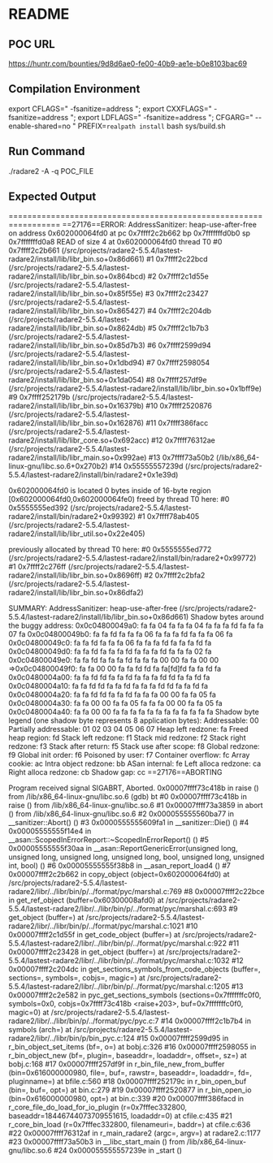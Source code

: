 # README

## POC URL
https://huntr.com/bounties/9d8d6ae0-fe00-40b9-ae1e-b0e8103bac69

## Compilation Environment
export CFLAGS=" -fsanitize=address "; export CXXFLAGS=" -fsanitize=address "; export LDFLAGS=" -fsanitize=address ";
CFGARG=" --enable-shared=no " PREFIX=`realpath install` bash sys/build.sh

## Run Command
./radare2 -A -q POC_FILE

## Expected Output
=================================================================
==27176==ERROR: AddressSanitizer: heap-use-after-free on address 0x602000064fd0 at pc 0x7ffff2c2b662 bp 0x7fffffffd0b0 sp 0x7fffffffd0a8
READ of size 4 at 0x602000064fd0 thread T0
    #0 0x7ffff2c2b661  (/src/projects/radare2-5.5.4/lastest-radare2/install/lib/libr_bin.so+0x86d661)
    #1 0x7ffff2c22bcd  (/src/projects/radare2-5.5.4/lastest-radare2/install/lib/libr_bin.so+0x864bcd)
    #2 0x7ffff2c1d55e  (/src/projects/radare2-5.5.4/lastest-radare2/install/lib/libr_bin.so+0x85f55e)
    #3 0x7ffff2c23427  (/src/projects/radare2-5.5.4/lastest-radare2/install/lib/libr_bin.so+0x865427)
    #4 0x7ffff2c204db  (/src/projects/radare2-5.5.4/lastest-radare2/install/lib/libr_bin.so+0x8624db)
    #5 0x7ffff2c1b7b3  (/src/projects/radare2-5.5.4/lastest-radare2/install/lib/libr_bin.so+0x85d7b3)
    #6 0x7ffff2599d94  (/src/projects/radare2-5.5.4/lastest-radare2/install/lib/libr_bin.so+0x1dbd94)
    #7 0x7ffff2598054  (/src/projects/radare2-5.5.4/lastest-radare2/install/lib/libr_bin.so+0x1da054)
    #8 0x7ffff257df9e  (/src/projects/radare2-5.5.4/lastest-radare2/install/lib/libr_bin.so+0x1bff9e)
    #9 0x7ffff252179b  (/src/projects/radare2-5.5.4/lastest-radare2/install/lib/libr_bin.so+0x16379b)
    #10 0x7ffff2520876  (/src/projects/radare2-5.5.4/lastest-radare2/install/lib/libr_bin.so+0x162876)
    #11 0x7ffff386facc  (/src/projects/radare2-5.5.4/lastest-radare2/install/lib/libr_core.so+0x692acc)
    #12 0x7ffff76312ae  (/src/projects/radare2-5.5.4/lastest-radare2/install/lib/libr_main.so+0x992ae)
    #13 0x7ffff73a50b2  (/lib/x86_64-linux-gnu/libc.so.6+0x270b2)
    #14 0x55555557239d  (/src/projects/radare2-5.5.4/lastest-radare2/install/bin/radare2+0x1e39d)

0x602000064fd0 is located 0 bytes inside of 16-byte region [0x602000064fd0,0x602000064fe0)
freed by thread T0 here:
    #0 0x5555555ed392  (/src/projects/radare2-5.5.4/lastest-radare2/install/bin/radare2+0x99392)
    #1 0x7ffff78ab405  (/src/projects/radare2-5.5.4/lastest-radare2/install/lib/libr_util.so+0x22e405)

previously allocated by thread T0 here:
    #0 0x5555555ed772  (/src/projects/radare2-5.5.4/lastest-radare2/install/bin/radare2+0x99772)
    #1 0x7ffff2c276ff  (/src/projects/radare2-5.5.4/lastest-radare2/install/lib/libr_bin.so+0x8696ff)
    #2 0x7ffff2c2bfa2  (/src/projects/radare2-5.5.4/lastest-radare2/install/lib/libr_bin.so+0x86dfa2)

SUMMARY: AddressSanitizer: heap-use-after-free (/src/projects/radare2-5.5.4/lastest-radare2/install/lib/libr_bin.so+0x86d661)
Shadow bytes around the buggy address:
  0x0c04800049a0: fa fa 04 fa fa fa 04 fa fa fa fd fa fa fa 07 fa
  0x0c04800049b0: fa fa fd fa fa fa 06 fa fa fa fd fa fa fa 06 fa
  0x0c04800049c0: fa fa fd fa fa fa 06 fa fa fa fd fa fa fa fd fa
  0x0c04800049d0: fa fa fd fa fa fa fd fa fa fa fd fa fa fa 02 fa
  0x0c04800049e0: fa fa fd fa fa fa fd fa fa fa 00 00 fa fa 00 00
=>0x0c04800049f0: fa fa 00 00 fa fa fd fd fa fa[fd]fd fa fa fd fa
  0x0c0480004a00: fa fa fd fd fa fa fd fa fa fa fd fd fa fa fd fa
  0x0c0480004a10: fa fa fd fd fa fa fd fa fa fa fd fd fa fa fd fa
  0x0c0480004a20: fa fa fd fd fa fa fd fa fa fa 00 00 fa fa 05 fa
  0x0c0480004a30: fa fa 00 00 fa fa 05 fa fa fa 00 00 fa fa 05 fa
  0x0c0480004a40: fa fa 00 00 fa fa fa fa fa fa fa fa fa fa fa fa
Shadow byte legend (one shadow byte represents 8 application bytes):
  Addressable:           00
  Partially addressable: 01 02 03 04 05 06 07
  Heap left redzone:       fa
  Freed heap region:       fd
  Stack left redzone:      f1
  Stack mid redzone:       f2
  Stack right redzone:     f3
  Stack after return:      f5
  Stack use after scope:   f8
  Global redzone:          f9
  Global init order:       f6
  Poisoned by user:        f7
  Container overflow:      fc
  Array cookie:            ac
  Intra object redzone:    bb
  ASan internal:           fe
  Left alloca redzone:     ca
  Right alloca redzone:    cb
  Shadow gap:              cc
==27176==ABORTING

Program received signal SIGABRT, Aborted.
0x00007ffff73c418b in raise () from /lib/x86_64-linux-gnu/libc.so.6
(gdb) bt
#0  0x00007ffff73c418b in raise () from /lib/x86_64-linux-gnu/libc.so.6
#1  0x00007ffff73a3859 in abort () from /lib/x86_64-linux-gnu/libc.so.6
#2  0x000055555560ba77 in __sanitizer::Abort() ()
#3  0x0000555555609fa1 in __sanitizer::Die() ()
#4  0x00005555555f14e4 in __asan::ScopedInErrorReport::~ScopedInErrorReport() ()
#5  0x00005555555f30aa in __asan::ReportGenericError(unsigned long, unsigned long, unsigned long, unsigned long, bool, unsigned long, unsigned int, bool) ()
#6  0x00005555555f38b8 in __asan_report_load4 ()
#7  0x00007ffff2c2b662 in copy_object (object=0x602000064fd0) at /src/projects/radare2-5.5.4/lastest-radare2/libr/../libr/bin/p/../format/pyc/marshal.c:769
#8  0x00007ffff2c22bce in get_ref_object (buffer=0x60300008afd0) at /src/projects/radare2-5.5.4/lastest-radare2/libr/../libr/bin/p/../format/pyc/marshal.c:693
#9  get_object (buffer=<optimized out>) at /src/projects/radare2-5.5.4/lastest-radare2/libr/../libr/bin/p/../format/pyc/marshal.c:1021
#10 0x00007ffff2c1d55f in get_code_object (buffer=<optimized out>) at /src/projects/radare2-5.5.4/lastest-radare2/libr/../libr/bin/p/../format/pyc/marshal.c:922
#11 0x00007ffff2c23428 in get_object (buffer=<optimized out>) at /src/projects/radare2-5.5.4/lastest-radare2/libr/../libr/bin/p/../format/pyc/marshal.c:1032
#12 0x00007ffff2c204dc in get_sections_symbols_from_code_objects (buffer=<optimized out>, sections=<optimized out>, symbols=<optimized out>, cobjs=<optimized out>,
    magic=<optimized out>) at /src/projects/radare2-5.5.4/lastest-radare2/libr/../libr/bin/p/../format/pyc/marshal.c:1205
#13 0x00007ffff2c2e582 in pyc_get_sections_symbols (sections=0x7fffffffc0f0, symbols=0x0, cobjs=0x7ffff73c418b <raise+203>, buf=0x7fffffffc0f0, magic=0)
    at /src/projects/radare2-5.5.4/lastest-radare2/libr/../libr/bin/p/../format/pyc/pyc.c:7
#14 0x00007ffff2c1b7b4 in symbols (arch=<optimized out>) at /src/projects/radare2-5.5.4/lastest-radare2/libr/../libr/bin/p/bin_pyc.c:124
#15 0x00007ffff2599d95 in r_bin_object_set_items (bf=<optimized out>, o=<optimized out>) at bobj.c:326
#16 0x00007ffff2598055 in r_bin_object_new (bf=<optimized out>, plugin=<optimized out>, baseaddr=<optimized out>, loadaddr=<optimized out>, offset=<optimized out>,
    sz=<optimized out>) at bobj.c:168
#17 0x00007ffff257df9f in r_bin_file_new_from_buffer (bin=0x616000000980, file=<optimized out>, buf=<optimized out>, rawstr=<optimized out>, baseaddr=<optimized out>,
    loadaddr=<optimized out>, fd=<optimized out>, pluginname=<optimized out>) at bfile.c:560
#18 0x00007ffff252179c in r_bin_open_buf (bin=<optimized out>, buf=<optimized out>, opt=<optimized out>) at bin.c:279
#19 0x00007ffff2520877 in r_bin_open_io (bin=0x616000000980, opt=<optimized out>) at bin.c:339
#20 0x00007ffff386facd in r_core_file_do_load_for_io_plugin (r=0x7fffec332800, baseaddr=18446744073709551615, loadaddr=0) at cfile.c:435
#21 r_core_bin_load (r=0x7fffec332800, filenameuri=<optimized out>, baddr=<optimized out>) at cfile.c:636
#22 0x00007ffff76312af in r_main_radare2 (argc=<optimized out>, argv=<optimized out>) at radare2.c:1177
#23 0x00007ffff73a50b3 in __libc_start_main () from /lib/x86_64-linux-gnu/libc.so.6
#24 0x000055555557239e in _start ()